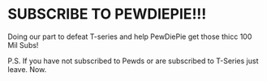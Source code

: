# SUBSCRIBE TO PEWDIEPIE!!!
Doing our part to defeat T-series and help PewDiePie get those thicc 100 Mil Subs!

P.S. If you have not subscribed to Pewds or are subscribed to T-Series just leave. Now.
